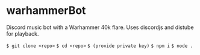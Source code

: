 # warhammerBot
Discord music bot with a Warhammer 40k flare.
Uses discordjs and distube for playback.

`
$ git clone <repo>
`
`
$ cd <repo>
`
`
$ (provide private key)
`
`
$ npm i
`
`
$ node .
`
